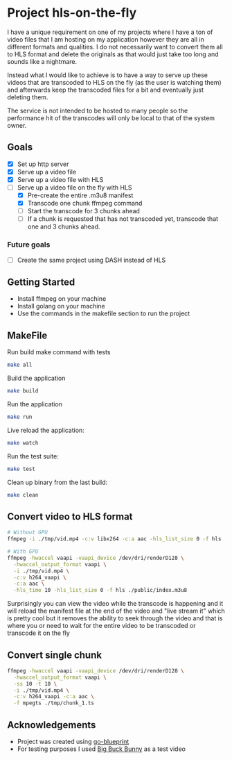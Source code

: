 # Project hls-on-the-fly

I have a unique requirement on one of my projects where I have a ton of video files that I am hosting on my application however they are all in different formats and qualities. I do not necessarily want to convert them all to HLS format and delete the originals as that would just take too long and sounds like a nightmare.

Instead what I would like to achieve is to have a way to serve up these videos that are transcoded to HLS on the fly (as the user is watching them) and afterwards keep the transcoded files for a bit and eventually just deleting them.

The service is not intended to be hosted to many people so the performance hit of the transcodes will only be local to that of the system owner.

## Goals

- [x] Set up http server
- [x] Serve up a video file
- [x] Serve up a video file with HLS
- [ ] Serve up a video file on the fly with HLS
  - [x] Pre-create the entire .m3u8 manifest
  - [x] Transcode one chunk ffmpeg command
  - [ ] Start the transcode for 3 chunks ahead
  - [ ] If a chunk is requested that has not transcoded yet, transcode that one and 3 chunks ahead.

### Future goals

- [ ] Create the same project using DASH instead of HLS

## Getting Started

- Install ffmpeg on your machine
- Install golang on your machine
- Use the commands in the makefile section to run the project

## MakeFile

Run build make command with tests
```bash
make all
```

Build the application
```bash
make build
```

Run the application
```bash
make run
```

Live reload the application:
```bash
make watch
```

Run the test suite:
```bash
make test
```

Clean up binary from the last build:
```bash
make clean
```

## Convert video to HLS format

```bash
# Without GPU
ffmpeg -i ./tmp/vid.mp4 -c:v libx264 -c:a aac -hls_list_size 0 -f hls ./public/index.m3u8

# With GPU
ffmpeg -hwaccel vaapi -vaapi_device /dev/dri/renderD128 \
  -hwaccel_output_format vaapi \
  -i ./tmp/vid.mp4 \
  -c:v h264_vaapi \
  -c:a aac \
  -hls_time 10 -hls_list_size 0 -f hls ./public/index.m3u8
```

Surprisingly you can view the video while the transcode is happening and it will reload the manifest file at the end of the video and "live stream it" which is pretty cool but it removes the ability to seek through the video and that is where you or need to wait for the entire video to be transcoded or transcode it on the fly

## Convert single chunk

```bash
ffmpeg -hwaccel vaapi -vaapi_device /dev/dri/renderD128 \
  -hwaccel_output_format vaapi \
  -ss 10 -t 10 \
  -i ./tmp/vid.mp4 \
  -c:v h264_vaapi -c:a aac \
  -f mpegts ./tmp/chunk_1.ts
```

## Acknowledgements

- Project was created using [go-blueprint](https://github.com/Melkeydev/go-blueprint)
- For testing purposes I used [Big Buck Bunny](https://peach.blender.org/) as a test video